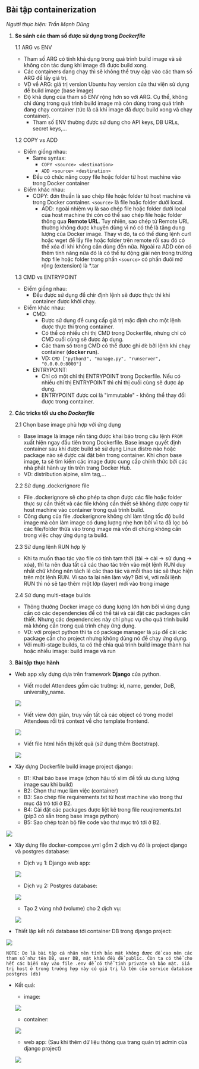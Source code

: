 ## Bài tập containerization

*Người thực hiện: Trần Mạnh Dũng*

1. **So sánh các tham số được sử dụng trong *Dockerfile***

    1.1 ARG vs ENV
   - Tham số ARG có tính khả dụng trong quá trình build image và sẽ không còn tác dụng khi image đã được build xong.
   - Các containers đang chạy thì sẽ không thể truy cập vào các tham số ARG để lấy giá trị.
   - VD về ARG: giá trị version Ubuntu hay version của thư viện sử dụng để build image (base image)
   - Độ khả dụng của tham số ENV rộng hơn so với ARG. Cụ thể, không chỉ dùng trong quá trình build image mà còn dùng trong quá trình đang chạy container (tức là cả khi image đã được build xong và chạy container).
     - Tham số ENV thường được sử dụng cho API keys, DB URLs, secret keys,...
     
    1.2 COPY vs ADD
   - Điểm giống nhau:
     - Same syntax:
       - `COPY <source> <destination>`
       - `ADD <source> <destination>`
     - Đều có chức năng copy file hoặc folder từ host machine vào trong Docker container
   - Điểm khác nhau:
     - COPY: đơn thuần là sao chép file hoặc folder từ host machine và trong Docker container. `<source>` là file hoặc folder dưới local.
       - ADD: ngoài nhiệm vụ là sao chép file hoặc folder dưới local của host machine thì còn có thể sao chép file hoặc folder thông qua **Remote URL**. Tuy nhiên, sao chép từ Remote URL thường không được khuyên dùng vì nó có thể là tăng dung lượng của Docker image. Thay vì đó, ta có thể dùng lệnh curl hoặc wget để lấy file hoặc folder trên remote rồi sau đó có thể xóa đi khi không cần dùng đến nữa. Ngoài ra ADD còn có thêm tính năng nữa đó là có thể tự động giải nén trong trường hợp file hoặc folder trong phần `<source>` có phần đuôi mở rộng (extension) là *.tar
       
    1.3 CMD vs ENTRYPOINT
   - Điểm giống nhau:
     - Đều được sử dụng để chir định lệnh sẽ được thực thi khi container được khởi chạy.
   - Điểm khác nhau:
     - CMD: 
       - Được sử dụng để cung cấp giá trị mặc định cho một lệnh được thực thi trong container.
       - Có thể có nhiều chỉ thị CMD trong Dockerfile, nhưng chỉ có CMD cuối cùng sẽ được áp dụng.
       - Các tham số trong CMD có thể được ghi đè bởi lệnh khi chạy container (**docker run**).
       - VD: `CMD ["python3", "manage.py", "runserver", "0.0.0.0:8000"]`
     - ENTRYPOINT:
       - Chỉ có một chỉ thị ENTRYPOINT trong Dockerfile. Nếu có nhiều chỉ thị ENTRYPOINT thì chỉ thị cuối cùng sẽ được áp dụng.
       - ENTRYPOINT được coi là "immutable" - không thể thay đổi được trong container.
       
2. **Các tricks tối ưu cho *Dockerfile***
   
    2.1 Chọn base image phù hợp với ứng dụng
   - Base image là image nền tảng được khai báo trong câu lệnh `FROM` xuất hiện ngay đầu tiên trong Dockerfile. Base image quyết định container sau khi được build sẽ sử dụng Linux distro nào hoặc package nào sẽ được cài đặt bên trong container. Khi chọn base image, ta sẽ tìm kiếm các image được cung cấp chính thức bởi các nhà phát hành uy tín trên trang Docker Hub.
   - VD: distribution alpine, slim tag,...
   
    2.2 Sử dụng .dockerignore file
   - File .dockerignore sẽ cho phép ta chọn được các file hoặc folder thực sự cần thiết và các file không cần thiết sẽ không được copy từ host machine vào container trong quá trình build.
   - Công dụng của file .dockerignore không chỉ làm tăng tốc độ build image mà còn làm image có dung lượng nhẹ hơn bởi vì ta đã lọc bỏ các file/folder thừa vào trong image mà vốn dĩ chúng không cần trong việc chạy ứng dụng ta build.
   
    2.3 Sử dụng lệnh RUN hợp lý
   - Khi ta muốn thao tác vào file có tính tạm thời (tải -> cài -> sử dụng -> xóa), thì ta nên đưa tất cả các thao tác trên vào một lệnh RUN duy nhất chứ không nên tách lẻ các thao tác và mỗi thao tác sẽ thực hiện trên một lệnh RUN. Vì sao ta lại nên làm vậy? Bởi vì, với mỗi lệnh RUN thì nó sẽ tạo thêm một lớp (layer) mới vào trong image

    2.4 Sử dụng multi-stage builds
    - Thông thường Docker image có dung lượng lớn hơn bởi vì ứng dụng cần có các dependencies để có thể tải và cài đặt các packages cần thiết. Nhưng các dependencies này chỉ phục vụ cho quá trình build mà không cần trong quá trình chạy ứng dụng.
    - VD: với project python thì ta có package manager là `pip` để cài các package cần cho project nhưng không dùng nó để chạy ứng dụng.
    - Với multi-stage builds, ta có thể chia quá trình build image thành hai hoặc nhiều image: build image và run 

3. **Bài tập thực hành**
- Web app xây dựng dựa trên framework **Django** của python.
  - Viết model Attendees gồm các trường: id, name, gender, DoB, university_name.
  
  ![](images/3-AttendeesModel.png)
  - Viết view đơn giản, truy vấn tất cả các object có trong model Attendees rồi trả context về cho template frontend.
  
  ![](images/3-view.png)
  - Viết file html hiển thị kết quả (sử dụng thêm Bootstrap).

  ![](images/3-frontend.png)
- Xây dựng Dockerfile build image project django:
    - B1: Khai báo base image (chọn hậu tố slim để tối ưu dung lượng image sau khi build)
    - B2: Chọn thư mục làm việc (container)
    - B3: Sao chép file requirements.txt từ host machine vào trong thư mục đã trỏ tới ở B2.
    - B4: Cài đặt các packages được liệt kê trong file reuqirements.txt (pip3 có sẵn trong base image python)
    - B5: Sao chép toàn bộ file code vào thư mục trỏ tới ở B2.

![](images/3-docker_file.png)


- Xây dựng file docker-compose.yml gồm 2 dịch vụ đó là project django và postgres database:
  - Dịch vụ 1: Django web app:

  ![](images/3-Djangoservice.png)
  - Dịch vụ 2: Postgres database:
  
  ![](images/3-DBservice.png)
  - Tạo 2 vùng nhớ (volume) cho 2 dịch vụ:
  
  ![](images/3-volumes.png)
- Thiết lập kết nối database tới container DB trong django project:

![](images/3-setupDBconnection.png)

`NOTE: Do là bài tập cá nhân nên tính bảo mật không được đề cao nên các tham số như tên DB, user DB, mật khẩu đều để public. Còn ta có thể cho hết các biến này vào file .env để có thể tính private và bảo mật. Giá trị host ở trong trường hợp này có giá trị là tên của service database postgres (db)`
- Kết quả:
  - image:
  
  ![](images/3-imagesize.png)
  - container:
  
  ![](images/3-container.png)
  - web app: (Sau khi thêm dữ liệu thông qua trang quản trị admin của django project)
  
  ![](images/3-webfrontend.png)